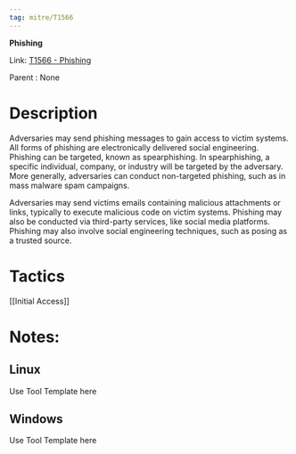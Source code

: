 ```yaml
---
tag: mitre/T1566
---
```


**Phishing**

Link: [T1566 - Phishing](https://attack.mitre.org/techniques/T1566)

Parent : None


# Description

Adversaries may send phishing messages to gain access to victim systems. All forms of phishing are electronically delivered social engineering. Phishing can be targeted, known as spearphishing. In spearphishing, a specific individual, company, or industry will be targeted by the adversary. More generally, adversaries can conduct non-targeted phishing, such as in mass malware spam campaigns.

Adversaries may send victims emails containing malicious attachments or links, typically to execute malicious code on victim systems. Phishing may also be conducted via third-party services, like social media platforms. Phishing may also involve social engineering techniques, such as posing as a trusted source.

# Tactics


[[Initial Access]]


# Notes:

## Linux

Use Tool Template here

## Windows

Use Tool Template here